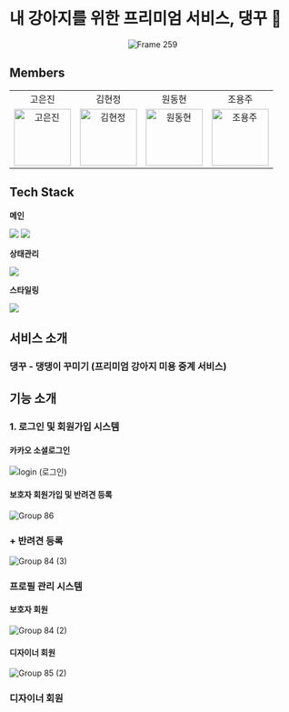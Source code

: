 # 내 강아지를 위한 프리미엄 서비스, 댕꾸 🐾

<div align="center">
  <img src="https://github.com/user-attachments/assets/56c07856-03e8-4a2d-b82d-2dfb8ba65b6f" alt="Frame 259">
</div>







## Members

<table align="center" style="width: 100%; table-layout: fixed;">
  <tr align="center">
    <td>고은진</td>
    <td>김현정</td>
    <td>원동현</td>
    <td>조용주</td>
  </tr>
  <tr>
    <td align="center">
        <a href="https://github.com/rhdmswls12">
          <img src="https://avatars.githubusercontent.com/u/71330240?v=4" width="100px" alt="고은진"/><br />
        </a>
    </td>
    <td align="center">
        <a href="https://github.com/hyeonjeongk">
          <img src="https://avatars.githubusercontent.com/u/49943501?v=4" width="100px" alt="김현정"/><br />
        </a>
    </td>
    <td align="center">
        <a href="https://github.com/Hellol77">
          <img src="https://avatars.githubusercontent.com/u/76903801?v=4" width="100px" alt="원동현"/><br />
        </a>
    </td>
    <td align="center">
        <a href="https://github.com/rhdmswls12">
          <img src="https://avatars.githubusercontent.com/u/88637228?v=4" width="100px" alt="조용주"/><br />
        </a>
    </td>
  </tr>
</table>


## Tech Stack

**메인**

<div align="left">
<img src="https://img.shields.io/badge/TypeScript-3178C6?style=for-the-badge&logo=TypeScript&logoColor=white">
<img src="https://img.shields.io/badge/React-61DAFB?style=for-the-badge&logo=react&logoColor=white">

**상태관리**

<img src="https://img.shields.io/badge/Recoil-3578E5?style=for-the-badge&logo=Recoil&logoColor=white">

**스타일링**

<img src="https://img.shields.io/badge/Tailwindcss-06B6D4?style=for-the-badge&logo=Tailwindcss&logoColor=white">

## 서비스 소개

### 댕꾸 - 댕댕이 꾸미기 (프리미엄 강아지 미용 중계 서비스)

## 기능 소개

### 1. 로그인 및 회원가입 시스템


#### 카카오 소셜로그인

![login (로그인)](https://github.com/user-attachments/assets/3dc9e6d2-564a-4e4e-83bb-291a330adb0d)


#### 보호자 회원가입 및 반려견 등록

![Group 86](https://github.com/user-attachments/assets/a79f6772-e4f8-4485-a59b-9245f2a3d61a)


### + 반려견 등록

![Group 84 (3)](https://github.com/user-attachments/assets/88af3ba3-b80e-4b7e-b30e-d73fbfb50190)



### 프로필 관리 시스템

#### 보호자 회원

![Group 84 (2)](https://github.com/user-attachments/assets/f5766f8a-501c-4dea-8877-a1149a021b63)

#### 디자이너 회원

![Group 85 (2)](https://github.com/user-attachments/assets/dc48f6ef-6132-4721-bfa3-65a70a4e3669)

### 디자이너 회원















